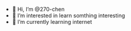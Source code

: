 - 👋 Hi, I’m @270-chen
- 👀 I’m interested in learn somthing interesting
- 🌱 I’m currently learning internet


<!---
270-chen/270-chen is a ✨ special ✨ repository because its `README.md` (this file) appears on your GitHub profile.
You can click the Preview link to take a look at your changes.
--->
